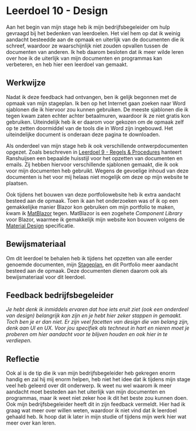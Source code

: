 ﻿# Leerdoel 10 - Design
Aan het begin van mijn stage heb ik mijn bedrijfsbegeleider om hulp gevraagd bij het bedenken van leerdoelen. Het viel hem op dat ik weinig aandacht besteedde aan de opmaak en uiterlijk van de documenten die ik schreef, waardoor ze waarschijnlijk niet zouden opvallen tussen de documenten van anderen. Ik heb daarom besloten dat ik meer wilde leren over hoe ik de uiterlijk van mijn documenten en programmas kan verbeteren, en heb hier een leerdoel van gemaakt.

## Werkwijze

Nadat ik deze feedback had ontvangen, ben ik gelijk begonnen met de opmaak van mijn stageplan. Ik ben op het Internet gaan zoeken naar Word sjablonen die ik hiervoor zou kunnen gebruiken. De meeste sjablonen die ik tegen kwam zaten echter achter betaalmuren, waardoor ik ze niet gratis kon gebruiken. Uiteindelijk heb ik er daarom voor gekozen om de opmaak zelf op te zetten doormiddel van de tools die in Word zijn ingebouwd. Het uiteindelijke document is onderaan deze pagina te downloaden.

Als onderdeel van mijn stage heb ik ook verschillende ontwerpdocumenten opgezet. Zoals beschreven in [Leerdoel 9 - Regels & Procedures](Content/Stage3/Leerdoelen/9) hanteert Ranshuijsen een bepaalde huisstijl voor het opzetten van documenten en emails. Zij hebben hiervoor verschillende sjablonen gemaakt, die ik ook voor mijn documenten heb gebruikt. Wegens de gevoelige inhoud van deze documenten is het voor mij helaas niet mogelijk om deze op mijn website te plaatsen.

Ook tijdens het bouwen van deze portfoliowebsite heb ik extra aandacht besteed aan de opmaak. Toen ik aan het onderzoeken was of ik op een gemakkelijke manier Blazor kon gebruiken om mijn portfolio te maken, kwam ik [MatBlazor](https://www.matblazor.com/) tegen. MatBlazor is een zogehete _Component Library_ voor Blazor, waarmee ik gemakkelijk mijn website kon bouwen volgens de [Material Design](https://material.io/design) specificatie. 

## Bewijsmateriaal
Om dit leerdoel te behalen heb ik tijdens het opzetten van alle eerder genoemde documenten, mijn [Stageplan](Content/Stage3/Stageplan), en dit Portfolio meer aandacht besteed aan de opmaak. Deze documenten dienen daarom ook als bewijsmateriaal voor dit leerdoel.

## Feedback bedrijfsbegeleider
*Je hebt denk ik inmiddels ervaren dat hoe iets eruit ziet (ook een onderdeel van design) belangrijk kan zijn en je hebt hier zeker stappen in gemaakt. Toch ben je er dan niet. Er zijn veel facetten van design die van belang zijn, denk aan UI en UX. Voor jou specifiek als techneut in hart en nieren moet je proberen om hier aandacht voor te blijven houden en ook hier in te verdiepen.*

## Reflectie
Ook al is de tip die ik van mijn bedrijfsbegeleider heb gekregen enorm handig en zal hij mij enorm helpen, heb niet het idee dat ik tijdens mijn stage veel heb geleerd over dit onderwerp. Ik weet nu wel waarom ik meer aandacht moet besteden aan het uiterlijk van mijn documenten en programmas, maar ik weet niet zeker hoe ik dit het beste zou kunnen doen. Ook mijn bedrijfsbegeleider heeft dit in zijn feedback vermeldt. Hier had ik graag wat meer over willen weten, waardoor ik niet vind dat ik leerdoel gehaald heb. Ik hoop dat ik later in mijn studie of tijdens mijn werk hier wat meer over kan leren.

